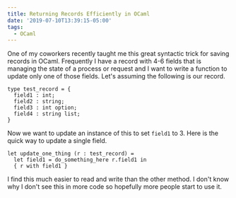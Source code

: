 ```yaml
---
title: Returning Records Efficiently in OCaml
date: '2019-07-10T13:39:15-05:00'
tags:
  - OCaml
---
```

One of my coworkers recently taught me this great syntactic trick for saving records in OCaml. Frequently I have a record with 4-6 fields that is managing the state of a process or request and I want to write a function to update only one of those fields. Let's assuming the following is our record.
```
type test_record = {
  field1 : int;
  field2 : string;
  field3 : int option;
  field4 : string list;
}
```
Now we want to update an instance of this to set `field1` to 3. Here is the quick way to update a single field.
```
let update_one_thing (r : test_record) =
  let field1 = do_something_here r.field1 in
  { r with field1 }
```
I find this much easier to read and write than the other method. I don't know why I don't see this in more code so hopefully more people start to use it.
